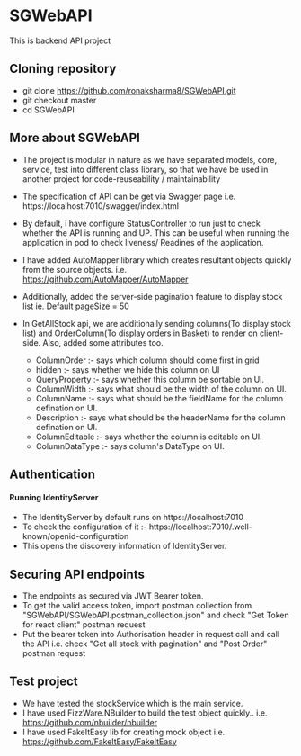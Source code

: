 # SGWebAPI
This is backend API project 

## Cloning repository
- git clone https://github.com/ronaksharma8/SGWebAPI.git
- git checkout master
- cd SGWebAPI


## More about SGWebAPI
- The project is modular in nature as we have separated models, core, service, test into different class library, so that we have be used in another project for code-reuseability / maintainability
- The specification of API can be get via Swagger page i.e. https://localhost:7010/swagger/index.html
- By default, i have configure StatusController to run just to check whether the API is running and UP. This can be useful when running the application in pod to check liveness/ Readines of the application.

- I have added AutoMapper library which creates resultant objects quickly from the source objects. i.e. https://github.com/AutoMapper/AutoMapper
- Additionally, added the server-side pagination feature to display stock list ie. Default pageSize = 50
- In GetAllStock api, we are additionally sending columns(To display stock list) and OrderColumn(To display orders in Basket) to render on client-side. Also, added some attributes too.
  - ColumnOrder :- says which column should come first in grid
  - hidden :- says whether we hide this column on UI
  - QueryProperty :- says whether this column be sortable on UI.  
  - ColumnWidth :- says what should be the width of the column on UI.
  - ColumnName :- says what should be the fieldName for the column defination on UI.
  - Description :- says what should be the headerName for the column defination on UI.
  - ColumnEditable :- says whether the column is editable on UI.
  - ColumnDataType :- says column's DataType on UI.
  

## Authentication

#### Running IdentityServer

- The IdentityServer by default runs on https://localhost:7010
- To check the configuration of it :- https://localhost:7010/.well-known/openid-configuration
- This opens the discovery information of IdentityServer.

## Securing API endpoints
- The endpoints as secured via JWT Bearer token.
- To get the valid access token, import postman collection from "SGWebAPI/SGWebAPI.postman_collection.json" and check "Get Token for react client" postman request
- Put the bearer token into Authorisation header in request call and call the API i.e. check "Get all stock with pagination" and "Post Order"  postman request

## Test project
- We have tested the stockService which is the main service.
- I have used FizzWare.NBuilder to build the test object quickly.. i.e. https://github.com/nbuilder/nbuilder
- I have used FakeItEasy lib for creating mock object i.e. https://github.com/FakeItEasy/FakeItEasy










